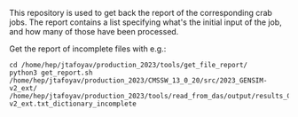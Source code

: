 This repository is used to get back the report of the corresponding crab jobs. The report contains a list specifying what's the initial input of the job, and how many of those have been processed.

Get the report of incomplete files with e.g.:
```
cd /home/hep/jtafoyav/production_2023/tools/get_file_report/
python3 get_report.sh /home/hep/jtafoyav/production_2023/CMSSW_13_0_20/src/2023_GENSIM-v2_ext/ /home/hep/jtafoyav/production_2023/tools/read_from_das/output/results_GENSIM_2023-v2_ext.txt_dictionary_incomplete
```
